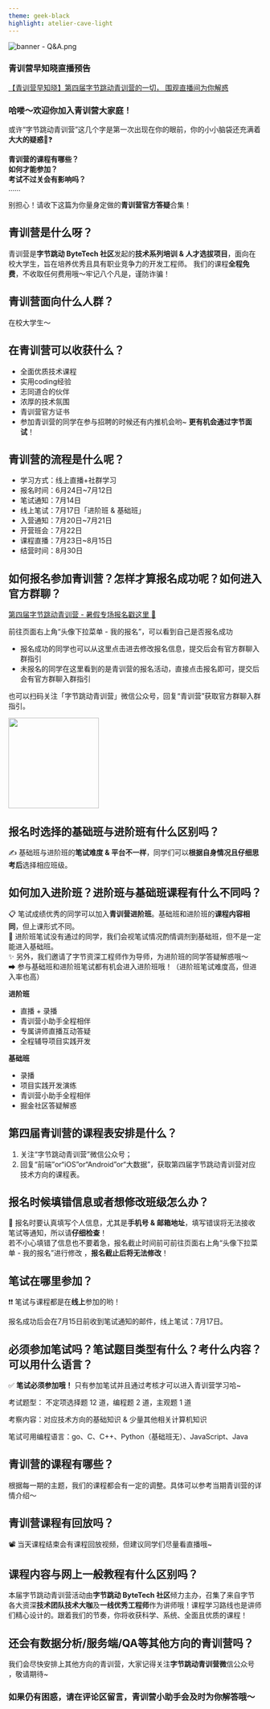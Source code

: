 ```yaml
---
theme: geek-black
highlight: atelier-cave-light
---
```


![banner - Q&A.png](https://p3-juejin.byteimg.com/tos-cn-i-k3u1fbpfcp/07dd8b406fe44683a6ec784dbf4cc877~tplv-k3u1fbpfcp-watermark.image?)

### 青训营早知晓直播预告
[【青训营早知晓】第四届字节跳动青训营的一切， 围观直播间为你解惑](https://live.juejin.cn/4354/830986)

### 哈喽～欢迎你加入青训营大家庭！  
或许“字节跳动青训营”这几个字是第一次出现在你的眼前，你的小小脑袋还充满着**大大的疑惑**🤔❓  

**青训营的课程有哪些？   
如何才能参加？  
考试不过关会有影响吗？**  
……

别担心！请收下这篇为你量身定做的**青训营官方答疑**合集！

## 青训营是什么呀？  
青训营是**字节跳动 ByteTech 社区**发起的**技术系列培训 & 人才选拔项目**，面向在校大学生，旨在培养优秀且具有职业竞争力的开发工程师。
我们的课程**全程免费**，不收取任何费用哦～牢记八个凡是，谨防诈骗！
## 青训营面向什么人群？  
在校大学生～  
## 在青训营可以收获什么？
- 全面优质技术课程
- 实用coding经验
- 志同道合的伙伴
- 浓厚的技术氛围
- 青训营官方证书
- 参加青训营的同学在参与招聘的时候还有内推机会哟~ **更有机会通过字节面试**！ 
## 青训营的流程是什么呢？
-   学习方式：线上直播+社群学习
-   报名时间：6月24日~7月12日
-   笔试通知：7月14日
-   线上笔试：7月17日「进阶班 & 基础班」
-   入营通知：7月20日~7月21日
-   开营班会：7月22日
-   课程直播：7月23日~8月15日
-   结营时间：8月30日

## 如何报名参加青训营？怎样才算报名成功呢？如何进入官方群聊？
[第四届字节跳动青训营 - 暑假专场报名戳这里 🙋](https://juejin.cn/activityregister/9?utm_source=juejin-qa)

前往页面右上角“头像下拉菜单 - 我的报名”，可以看到自己是否报名成功
- 报名成功的同学也可以从这里点击进去修改报名信息，提交后会有官方群聊入群指引
- 未报名的同学在这里看到的是青训营的报名活动，直接点击报名即可，提交后会有官方群聊入群指引

也可以扫码关注「字节跳动青训营」微信公众号，回复“青训营”获取官方群聊入群指引。

<img width=180px src="https://p9-juejin.byteimg.com/tos-cn-i-k3u1fbpfcp/8342e6a22831422fa7d8d76b22cf0d27~tplv-k3u1fbpfcp-watermark.image?"/>

## 报名时选择的基础班与进阶班有什么区别吗？
 ✍ 基础班与进阶班的**笔试难度 & 平台不一样**，同学们可以**根据自身情况且仔细思考后**选择相应班级。
 
## 如何加入进阶班？进阶班与基础班课程有什么不同吗？
📋 笔试成绩优秀的同学可以加入**青训营进阶班**。基础班和进阶班的**课程内容相同**，但上课形式不同。  
📌 进阶班笔试没有通过的同学，我们会视笔试情况酌情调剂到基础班，但不是一定能进入基础班。  
✨ 另外，我们邀请了字节资深工程师作为导师，为进阶班的同学答疑解惑哦～  
➡ 参与基础班和进阶班笔试都有机会进入进阶班哦！（进阶班笔试难度高，但进入率也高）

**进阶班**  
- 直播 + 录播
- 青训营小助手全程相伴
- 专属讲师直播互动答疑
- 全程辅导项目实践开发

**基础班**  
- 录播
- 项目实践开发演练
- 青训营小助手全程相伴
- 掘金社区答疑解惑

## 第四届青训营的课程表安排是什么？

1. 关注“字节跳动青训营”微信公众号；
1. 回复“前端”or“iOS”or“Android”or“大数据”，获取第四届字节跳动青训营对应技术方向的课程表。

## 报名时候填错信息或者想修改班级怎么办？
🚩 报名时要认真填写个人信息，尤其是**手机号 & 邮箱地址**，填写错误将无法接收笔试等通知，所以请**仔细检查**！  
若不小心填错了信息也不要着急，报名截止时间前可前往页面右上角“头像下拉菜单 - 我的报名”进行修改 ，**报名截止后将无法修改**！

 ## 笔试在哪里参加？
 ❗❗ 笔试与课程都是在**线上**参加的哟！
 
报名成功后会在7月15日前收到笔试通知的邮件，线上笔试：7月17日。

## 必须参加笔试吗？笔试题目类型有什么？考什么内容？可以用什么语言？
✅ **笔试必须参加哦！** 只有参加笔试并且通过考核才可以进入青训营学习哈~

考试题型： 不定项选择题 12 道，编程题 2 道，主观题 1 道

考察内容：对应技术方向的基础知识 & 少量其他相关计算机知识

笔试可用编程语言：go、C、C++、Python（基础班无）、JavaScript、Java

## 青训营的课程有哪些？  
根据每一期的主题，我们的课程都会有一定的调整。具体可以参考当期青训营的详情介绍～  

## 青训营课程有回放吗？
📽 当天课程结束会有课程回放视频，但建议同学们尽量看直播哦~

## 课程内容与网上一般教程有什么区别吗？  
本届字节跳动青训营活动由**字节跳动 ByteTech 社区**倾力主办，召集了来自字节各大资深**技术团队技术大咖**及**一线优秀工程师**作为讲师哦！课程学习路线也是讲师们精心设计的。跟着我们的节奏，你将收获科学、系统、全面且优质的课程！

## 还会有数据分析/服务端/QA等其他方向的青训营吗？
我们会尽快安排上其他方向的青训营，大家记得关注**字节跳动青训营微**信公众号 ，敬请期待~

### 如果仍有困惑，请在**评论区留言**，青训营小助手会及时为你解答哦～
